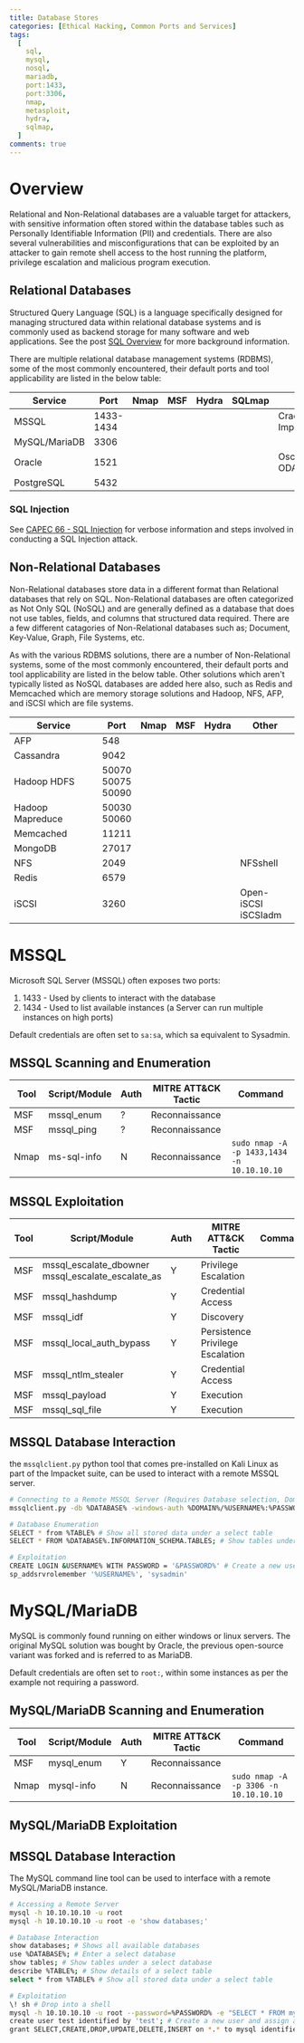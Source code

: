 ```yaml
---
title: Database Stores
categories: [Ethical Hacking, Common Ports and Services]
tags:
  [
    sql,
    mysql,
    nosql,
    mariadb,
    port:1433,
    port:3306,
    nmap,
    metasploit,
    hydra,
    sqlmap,
  ]
comments: true
---
```


# Overview

Relational and Non-Relational databases are a valuable target for attackers, with sensitive information often stored within the database tables such as Personally Identifiable Information (PII) and credentials. There are also several vulnerabilities and misconfigurations that can be exploited by an attacker to gain remote shell access to the host running the platform, privilege escalation and malicious program execution.

## Relational Databases

Structured Query Language (SQL) is a language specifically designed for managing structured data within relational database systems and is commonly used as backend storage for many software and web applications. See the post [SQL Overview](https://darkcybe.github.io/posts/SQL_Overview/) for more background information.

There are multiple relational database management systems (RDBMS), some of the most commonly encountered, their default ports and tool applicability are listed in the below table:

| Service   | Port    | Nmap       | MSF         | Hydra       | SQLmap    | Other                      |
| --------- | ------- | :--------: | :---------: | :---------: | :-------: | -------------------------- |
| MSSQL         | 1433-1434 | <i class='fa fa-check-circle'></i> | <i class='fa fa-check-circle'></i> | <i class='fa fa-check-circle'></i> | <i class='fa fa-check-circle'></i> | Crackmapexec <br> Impacket |
| MySQL/MariaDB | 3306      | <i class='fa fa-check-circle'></i> | <i class='fa fa-check-circle'></i> | <i class='fa fa-check-circle'></i> | <i class='fa fa-check-circle'></i> |                            |
| Oracle        | 1521      | <i class='fa fa-check-circle'></i> | <i class='fa fa-check-circle'></i> | <i class='fa fa-check-circle'></i> | <i class='fa fa-check-circle'></i> | Oscanner <br> ODAT         |
| PostgreSQL    | 5432      | <i class='fa fa-check-circle'></i> | <i class='fa fa-check-circle'></i> | <i class='fa fa-check-circle'></i> | <i class='fa fa-check-circle'></i> |                            |

### SQL Injection

See [CAPEC 66 - SQL Injection](https://darkcybe.github.io/posts/../../../../CAPEC/2022-10-02-66-SQL_Injection.md-Overflow_Buffers/) for verbose information and steps involved in conducting a SQL Injection attack.

## Non-Relational Databases

Non-Relational databases store data in a different format than Relational databases that rely on SQL. Non-Relational databases are often categorized as Not Only SQL (NoSQL) and are generally defined as a database that does not use tables, fields, and columns that structured data required. There are a few different catagories of Non-Relational databases such as; Document, Key-Value, Graph, File Systems, etc.

As with the various RDBMS solutions, there are a number of Non-Relational systems, some of the most commonly encountered, their default ports and tool applicability are listed in the below table. Other solutions which aren't typically listed as NoSQL databases are added here also, such as Redis and Memcached which are memory storage solutions and Hadoop, NFS, AFP, and iSCSI which are file systems.

| Service          | Port                        | Nmap                               | MSF                                | Hydra                              | Other                    |
| ---------------- | --------------------------- | ---------------------------------- | ---------------------------------- | ---------------------------------- | ------------------------ |
| AFP              | 548                         | <i class='fa fa-check-circle'></i> | <i class='fa fa-check-circle'></i> | <i class='fa fa-check-circle'></i> |                          |
| Cassandra        | 9042                        | <i class='fa fa-check-circle'></i> | <i class='fa fa-check-circle'></i> |                                    |                          |
| Hadoop HDFS      | 50070 <br> 50075 <br> 50090 | <i class='fa fa-check-circle'></i> |                                    |                                    |                          |
| Hadoop Mapreduce | 50030 <br> 50060            | <i class='fa fa-check-circle'></i> |                                    |                                    |                          |
| Memcached        | 11211                       | <i class='fa fa-check-circle'></i> | <i class='fa fa-check-circle'></i> | <i class='fa fa-check-circle'></i> |                          |
| MongoDB          | 27017                       | <i class='fa fa-check-circle'></i> | <i class='fa fa-check-circle'></i> | <i class='fa fa-check-circle'></i> |                          |
| NFS              | 2049                        | <i class='fa fa-check-circle'></i> | <i class='fa fa-check-circle'></i> |                                    | NFSshell                 |
| Redis            | 6579                        | <i class='fa fa-check-circle'></i> | <i class='fa fa-check-circle'></i> | <i class='fa fa-check-circle'></i> |                          |
| iSCSI            | 3260                        | <i class='fa fa-check-circle'></i> |                                    |                                    | Open-iSCSI <br> iSCSIadm |

# MSSQL

Microsoft SQL Server (MSSQL) often exposes two ports:

1. 1433 - Used by clients to interact with the database
2. 1434 - Used to list available instances (a Server can run multiple instances on high ports)

Default credentials are often set to `sa:sa`, which sa equivalent to Sysadmin.

## MSSQL Scanning and Enumeration

| Tool | Script/Module | Auth | MITRE ATT&CK Tactic | Command                                    |
| ---- | ------------- | ---- | ------------------- | ------------------------------------------ |
| MSF  | mssql_enum    | ?    | Reconnaissance      |                                            |
| MSF  | mssql_ping    | ?    | Reconnaissance      |                                            |
| Nmap | ms-sql-info   | N    | Reconnaissance      | `sudo nmap -A -p 1433,1434 -n 10.10.10.10` |

## MSSQL Exploitation

| Tool | Script/Module                                          | Auth | MITRE ATT&CK Tactic                   | Command |
| ---- | ------------------------------------------------------ | ---- | ------------------------------------- | ------- |
| MSF  | mssql_escalate_dbowner <br> mssql_escalate_escalate_as | Y    | Privilege Escalation                  |         |
| MSF  | mssql_hashdump                                         | Y    | Credential Access                     |         |
| MSF  | mssql_idf                                              | Y    | Discovery                             |         |
| MSF  | mssql_local_auth_bypass                                | Y    | Persistence <br> Privilege Escalation |         |
| MSF  | mssql_ntlm_stealer                                     | Y    | Credential Access                     |         |
| MSF  | mssql_payload                                          | Y    | Execution                             |         |
| MSF  | mssql_sql_file                                         | Y    | Execution                             |         |

## MSSQL Database Interaction

the `mssqlclient.py` python tool that comes pre-installed on Kali Linux as part of the Impacket suite, can be used to interact with a remote MSSQL server.

```bash
# Connecting to a Remote MSSQL Server (Requires Database selection, Domain, Username, Password, and IP address entry.)
mssqlclient.py -db %DATABASE% -windows-auth %DOMAIN%/%USERNAME%:%PASSWORD%@%IP%

# Database Enumeration
SELECT * from %TABLE% # Show all stored data under a select table
SELECT * FROM %DATABASE%.INFORMATION_SCHEMA.TABLES; # Show tables under a select database

# Exploitation
CREATE LOGIN &USERNAME% WITH PASSWORD = '&PASSWORD%' # Create a new user and assign sysadmin privileges
sp_addsrvrolemember '%USERNAME%', 'sysadmin'
```

# MySQL/MariaDB

MySQL is commonly found running on either windows or linux servers. The original MySQL solution was bought by Oracle, the previous open-source variant was forked and is referred to as MariaDB.

Default credentials are often set to `root:`, within some instances as per the example not requiring a password.

## MySQL/MariaDB Scanning and Enumeration

| Tool | Script/Module | Auth | MITRE ATT&CK Tactic | Command                               |
| ---- | ------------- | ---- | ------------------- | ------------------------------------- |
| MSF  | mysql_enum    | Y    | Reconnaissance      |                                       |
| Nmap | mysql-info    | N    | Reconnaissance      | `sudo nmap -A -p 3306 -n 10.10.10.10` |

## MySQL/MariaDB Exploitation

## MSSQL Database Interaction

The MySQL command line tool can be used to interface with a remote MySQL/MariaDB instance.

```bash
# Accessing a Remote Server
mysql -h 10.10.10.10 -u root
mysql -h 10.10.10.10 -u root -e 'show databases;'

# Database Interaction
show databases; # Shows all available databases
use %DATABASE%; # Enter a select database
show tables; # Show tables under a select database
describe %TABLE%; # Show details of a select table
select * from %TABLE% # Show all stored data under a select table

# Exploitation
\! sh # Drop into a shell
mysql -h 10.10.10.10 -u root --password=%PASSWORD% -e "SELECT * FROM mysql.user;" # Credential Dumping
create user test identified by 'test'; # Create a new user and assign admin privileges
grant SELECT,CREATE,DROP,UPDATE,DELETE,INSERT on *.* to mysql identified by 'mysql' WITH GRANT OPTION;
```
